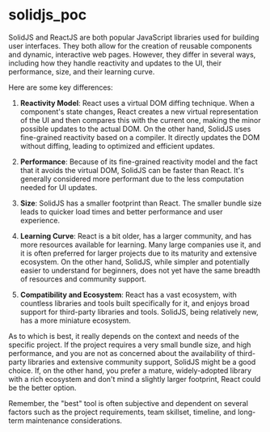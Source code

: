 # solidjs_poc

SolidJS and ReactJS are both popular JavaScript libraries used for building user interfaces. They both allow for the creation of reusable components and dynamic, interactive web pages. However, they differ in several ways, including how they handle reactivity and updates to the UI, their performance, size, and their learning curve.

Here are some key differences:

1. **Reactivity Model**: React uses a virtual DOM diffing technique. When a component's state changes, React creates a new virtual representation of the UI and then compares this with the current one, making the minor possible updates to the actual DOM. On the other hand, SolidJS uses fine-grained reactivity based on a compiler. It directly updates the DOM without diffing, leading to optimized and efficient updates. 

2. **Performance**: Because of its fine-grained reactivity model and the fact that it avoids the virtual DOM, SolidJS can be faster than React. It's generally considered more performant due to the less computation needed for UI updates. 

3. **Size**: SolidJS has a smaller footprint than React. The smaller bundle size leads to quicker load times and better performance and user experience.

4. **Learning Curve**: React is a bit older, has a larger community, and has more resources available for learning. Many large companies use it, and it is often preferred for larger projects due to its maturity and extensive ecosystem. On the other hand, SolidJS, while simpler and potentially easier to understand for beginners, does not yet have the same breadth of resources and community support.

5. **Compatibility and Ecosystem**: React has a vast ecosystem, with countless libraries and tools built specifically for it, and enjoys broad support for third-party libraries and tools. SolidJS, being relatively new, has a more miniature ecosystem.

As to which is best, it really depends on the context and needs of the specific project. If the project requires a very small bundle size, and high performance, and you are not as concerned about the availability of third-party libraries and extensive community support, SolidJS might be a good choice. If, on the other hand, you prefer a mature, widely-adopted library with a rich ecosystem and don't mind a slightly larger footprint, React could be the better option.

Remember, the "best" tool is often subjective and dependent on several factors such as the project requirements, team skillset, timeline, and long-term maintenance considerations.
